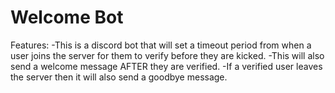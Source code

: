# Welcome Bot
Features:
-This is a discord bot that will set a timeout period from when a user joins the server for them to verify before they are kicked. 
-This will also send a welcome message AFTER they are verified. 
-If a verified user leaves the server then it will also send a goodbye message.